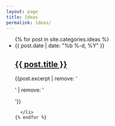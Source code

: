 ```yaml
---
layout: page
title: Ideas
permalink: ideas/
---
```


<div class="home">

<ul class="post-list">
    {% for post in site.categories.ideas %}
      <li>
        <span class="post-meta">{{ post.date | date: "%b %-d, %Y" }}</span> 
        <h2>
          <a class="post-link" href="{{ post.url | prepend: site.baseurl }}">{{ post.title }}</a>
        </h2>
        <p>{{post.excerpt | remove: '<p>' | remove: '</p>'}}</p>
        
      </li>
    {% endfor %}
  </ul>

</div>
